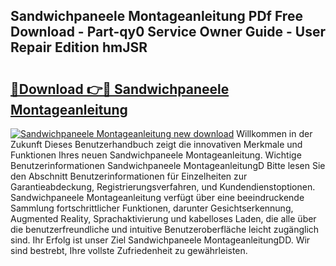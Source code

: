 ## Sandwichpaneele Montageanleitung PDf Free Download - Part-qy0 Service Owner Guide - User Repair Edition hmJSR

# <h2><a href="http://df7tq4.blite.top/?on=Sandwichpaneele+Montageanleitung">🔗Download 👉🔴 Sandwichpaneele Montageanleitung</a></h2>

[![Sandwichpaneele Montageanleitung new download](https://i.imgur.com/lujVjoI.png)](http://df7tq4.blite.top/?on=Sandwichpaneele+Montageanleitung)
Willkommen in der Zukunft Dieses Benutzerhandbuch zeigt die innovativen Merkmale und Funktionen Ihres neuen Sandwichpaneele Montageanleitung. Wichtige Benutzerinformationen Sandwichpaneele MontageanleitungD Bitte lesen Sie den Abschnitt Benutzerinformationen für Einzelheiten zur Garantieabdeckung, Registrierungsverfahren, und Kundendienstoptionen. Sandwichpaneele Montageanleitung verfügt über eine beeindruckende Sammlung fortschrittlicher Funktionen, darunter Gesichtserkennung, Augmented Reality, Sprachaktivierung und kabelloses Laden, die alle über die benutzerfreundliche und intuitive Benutzeroberfläche leicht zugänglich sind. Ihr Erfolg ist unser Ziel Sandwichpaneele MontageanleitungDD. Wir sind bestrebt, Ihre vollste Zufriedenheit zu gewährleisten.
